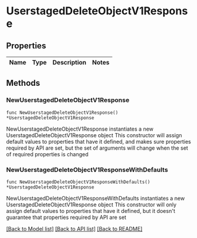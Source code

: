 # UserstagedDeleteObjectV1Response

## Properties

Name | Type | Description | Notes
------------ | ------------- | ------------- | -------------

## Methods

### NewUserstagedDeleteObjectV1Response

`func NewUserstagedDeleteObjectV1Response() *UserstagedDeleteObjectV1Response`

NewUserstagedDeleteObjectV1Response instantiates a new UserstagedDeleteObjectV1Response object
This constructor will assign default values to properties that have it defined,
and makes sure properties required by API are set, but the set of arguments
will change when the set of required properties is changed

### NewUserstagedDeleteObjectV1ResponseWithDefaults

`func NewUserstagedDeleteObjectV1ResponseWithDefaults() *UserstagedDeleteObjectV1Response`

NewUserstagedDeleteObjectV1ResponseWithDefaults instantiates a new UserstagedDeleteObjectV1Response object
This constructor will only assign default values to properties that have it defined,
but it doesn't guarantee that properties required by API are set


[[Back to Model list]](../README.md#documentation-for-models) [[Back to API list]](../README.md#documentation-for-api-endpoints) [[Back to README]](../README.md)


